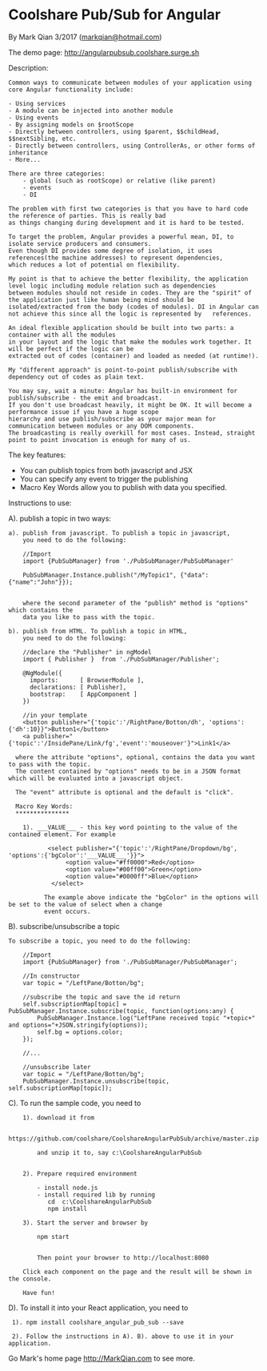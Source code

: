 Coolshare Pub/Sub for Angular
===========================

By Mark Qian 3/2017 (markqian@hotmail.com)

The demo page: http://angularpubsub.coolshare.surge.sh

Description:

	Common ways to communicate between modules of your application using core Angular functionality include:

    - Using services
    - A module can be injected into another module
    - Using events
    - By assigning models on $rootScope
    - Directly between controllers, using $parent, $$childHead, $$nextSibling, etc.
    - Directly between controllers, using ControllerAs, or other forms of inheritance
    - More...
    
    There are three categories: 
    	- global (such as rootScope) or relative (like parent)
    	- events
    	- DI
    	
    The problem with first two categories is that you have to hard code the reference of parties. This is really bad 
    as things changing during development and it is hard to be tested.
    
    To target the problem, Angular provides a powerful mean, DI, to isolate service producers and consumers. 
    Even though DI provides some degree of isolation, it uses references(the machine addresses) to represent dependencies,
    which reduces a lot of potential on flexibility. 
    
    My point is that to achieve the better flexibility, the application level logic including module relation such as dependencies 
    between modules should not reside in codes. They are the "spirit" of the application just like human being mind should be 
    isolated/extracted from the body (codes of modules). DI in Angular can not achieve this since all the logic is represented by 	references.  
    
    An ideal flexible application should be built into two parts: a container with all the modules 
    in your layout and the logic that make the modules work together. It will be perfect if the logic can be
    extracted out of codes (container) and loaded as needed (at runtime!).
    	  
    My "different approach" is point-to-point publish/subscribe with dependency out of codes as plain text. 
    
    You may say, wait a minute: Angular has built-in environment for publish/subscribe - the emit and broadcast. 
    If you don't use broadcast heavily, it might be OK. It will become a performance issue if you have a huge scope 
    hierarchy and use publish/subscribe as your major mean for communication between modules or any DOM components. 
    The broadcasting is really overkill for most cases. Instead, straight point to point invocation is enough for many of us.

The key features:

 - You can publish topics from both javascript and JSX
 - You can specify any event to trigger the publishing
 - Macro Key Words allow you to publish with data you specified.
 

Instructions to use:

 A). publish a topic in two ways:
 
 	a). publish from javascript. To publish a topic in javascript, 
 	    you need to do the following:
 	    
 	    //Import
 	    import {PubSubManager} from './PubSubManager/PubSubManager'
 	    
 	    PubSubManager.Instance.publish("/MyTopic1", {"data":{"name":"John"}});
 	    
 	    
 	    where the second parameter of the "publish" method is "options" which contains the 
 	    data you like to pass with the topic.
 	    
 	b). publish from HTML. To publish a topic in HTML, 
 	    you need to do the following:
 	    
 	    //declare the "Publisher" in ngModel
 	    import { Publisher }  from './PubSubManager/Publisher';

		@NgModule({
		  imports:      [ BrowserModule ],
		  declarations: [ Publisher],
		  bootstrap:    [ AppComponent ]
		})
	
		//in your template	
		<button publisher="{'topic':'/RightPane/Botton/dh', 'options':{'dh':10}}">Button1</button>
		<a publisher="{'topic':'/InsidePane/Link/fg','event':'mouseover'}">Link1</a>
      
      where the attribute "options", optional, contains the data you want to pass with the topic.
      The content contained by "options" needs to be in a JSON format which will be evaluated into a javascript object.
      
      The "event" attribute is optional and the default is "click".

      Macro Key Words:
      ***************
      
        1). ___VALUE___ - this key word pointing to the value of the contained element. For example
           
	           <select publisher="{'topic':'/RightPane/Dropdown/bg', 'options':{'bgColor':'___VALUE___'}}">
	            	<option value="#ff0000">Red</option>
	            	<option value="#00ff00">Green</option>
	            	<option value="#0000ff">Blue</option>
            	</select>
	           
	          The example above indicate the "bgColor" in the options will be set to the value of select when a change
	          event occurs.        
               
  B). subscribe/unsubscribe a topic
  
    To subscribe a topic, you need to do the following:
 	    
 	    //Import
 	    import {PubSubManager} from './PubSubManager/PubSubManager';
 	    
 	    //In constructor
 	   	var topic = "/LeftPane/Botton/bg";
 	   	
 	   	//subscribe the topic and save the id return
	    self.subscriptionMap[topic] = PubSubManager.Instance.subscribe(topic, function(options:any) {
	    	PubSubManager.Instance.log("LeftPane received topic "+topic+" and options="+JSON.stringify(options));
	    	self.bg = options.color;
	    });
	    
	    //...
	    
	    //unsubscribe later
	    var topic = "/LeftPane/Botton/bg";
	    PubSubManager.Instance.unsubscribe(topic, self.subscriptionMap[topic]);
	    
  
  C). To run the sample code, you need to 

		1). download it from 
		
		    https://github.com/coolshare/CoolshareAngularPubSub/archive/master.zip
		    
		    and unzip it to, say c:\CoolshareAngularPubSub
		    
		    
		2). Prepare required environment
		
		    - install node.js
		    - install required lib by running
		       cd  c:\CoolshareAngularPubSub
		       npm install
		       
		3). Start the server and browser by
		
		    npm start
		         
		
		    Then point your browser to http://localhost:8080
		    
		Click each component on the page and the result will be shown in the console.
		
		Have fun!

  D). To install it into your React application, you need to 
  
     1). npm install coolshare_angular_pub_sub --save
     
     2). Follow the instructions in A). B). above to use it in your application.
     
     
Go Mark's home page http://MarkQian.com to see more.
